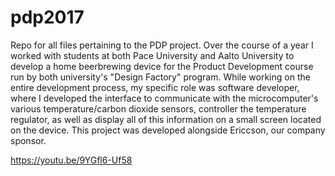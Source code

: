 # pdp2017
Repo for all files pertaining to the PDP project.
Over the course of a year I worked with students at both Pace University and Aalto University to develop a home beerbrewing device for the Product Development course run by both university's "Design Factory" program. While working on the entire development process, my specific role was software developer, where I developed the interface to communicate with the microcomputer's various temperature/carbon dioxide sensors, controller the temperature regulator, as well as display all of this information on a small screen located on the device. This project was developed alongside Ericcson, our company sponsor.

https://youtu.be/9YGfl6-Uf58

